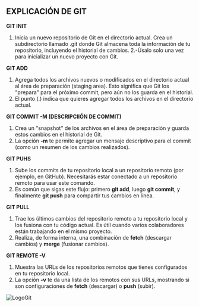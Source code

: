## EXPLICACIÓN DE GIT
**GIT INIT**
 1. Inicia un nuevo repositorio de Git en el directorio actual. Crea un subdirectorio llamado .git donde Git almacena toda la información de tu repositorio, incluyendo el historial de cambios.
2.-Úsalo solo una vez para inicializar un nuevo proyecto con Git.

**GIT ADD**
1. Agrega todos los archivos nuevos o modificados en el directorio actual al área de preparación (staging area). Esto significa que Git los "prepara" para el próximo commit, pero aún no los guarda en el historial.
2. El punto (.) indica que quieres agregar todos los archivos en el directorio actual.

**GIT COMMIT -M (DESCRIPCIIÓN DE COMMIT)**

1. Crea un "snapshot" de los archivos en el área de preparación y guarda estos cambios en el historial de Git.
2. La opción **-m** te permite agregar un mensaje descriptivo para el commit (como un resumen de los cambios realizados).

**GIT PUHS**

1. Sube los commits de tu repositorio local a un repositorio remoto (por ejemplo, en GitHub). Necesitarás estar conectado a un repositorio remoto para usar este comando.
2. Es común que sigas este flujo: primero **git add**, luego **git commit**, y finalmente **git push** para compartir tus cambios en línea.

**GIT PULL**
1. Trae los últimos cambios del repositorio remoto a tu repositorio local y los fusiona con tu código actual. Es útil cuando varios colaboradores están trabajando en el mismo proyecto.
2. Realiza, de forma interna, una combinación de **fetch** (descargar cambios) y **merge** (fusionar cambios).

**GIT REMOTE -V**
1. Muestra las URLs de los repositorios remotos que tienes configurados en tu repositorio local.
2. La opción **-v** te da una lista de los remotos con sus URLs, mostrando si son configuraciones de **fetch** (descargar) o **push** (subir).


![LogoGit](https://upload.wikimedia.org/wikipedia/commons/e/e0/Git-logo.svg)